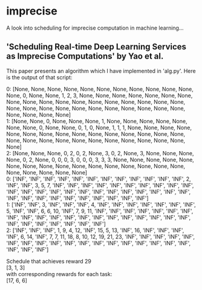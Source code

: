 # imprecise
A look into scheduling for imprecise computation in machine learning...


## 'Scheduling Real-time Deep Learning Services as Imprecise Computations' by Yao et al.
This paper presents an algorithm which I have implemented in 'alg.py'. Here is the output of that script:

0: [None, None, None, None, None, None, None, None, None, None, None, None, 0, None, None, 1, 2, 3, None, None, None, None, None, None, None, None, None, None, None, None, None, None, None, None, None, None, None, None, None, None, None, None, None, None, None, None, None, None, None, None, None]  
1: [None, None, 0, None, None, None, 1, None, None, None, None, None, None, None, 0, None, None, 0, 1, 0, None, 1, 1, 1, None, None, None, None, None, None, None, None, None, None, None, None, None, None, None, None, None, None, None, None, None, None, None, None, None, None, None]  
2: [None, None, None, 0, 2, 0, 2, None, 3, 0, 2, None, 3, None, None, None, None, 0, 2, None, 0, 0, 0, 3, 0, 0, 0, 3, 3, 3, None, None, None, None, None, None, None, None, None, None, None, None, None, None, None, None, None, None, None, None, None]  
0: ['INF', 'INF', 'INF', 'INF', 'INF', 'INF', 'INF', 'INF', 'INF', 'INF', 'INF', 'INF', 2, 'INF', 'INF', 3, 5, 7, 'INF', 'INF', 'INF', 'INF', 'INF', 'INF', 'INF', 'INF', 'INF', 'INF', 'INF', 'INF', 'INF', 'INF', 'INF', 'INF', 'INF', 'INF', 'INF', 'INF', 'INF', 'INF', 'INF', 'INF', 'INF', 'INF', 'INF', 'INF', 'INF', 'INF', 'INF', 'INF', 'INF']  
1: ['INF', 'INF', 3, 'INF', 'INF', 'INF', 4, 'INF', 'INF', 'INF', 'INF', 'INF', 'INF', 'INF', 5, 'INF', 'INF', 6, 6, 10, 'INF', 7, 9, 11, 'INF', 'INF', 'INF', 'INF', 'INF', 'INF', 'INF', 'INF', 'INF', 'INF', 'INF', 'INF', 'INF', 'INF', 'INF', 'INF', 'INF', 'INF', 'INF', 'INF', 'INF', 'INF', 'INF', 'INF', 'INF', 'INF', 'INF']  
2: ['INF', 'INF', 'INF', 1, 9, 4, 12, 'INF', 15, 5, 13, 'INF', 16, 'INF', 'INF', 'INF', 'INF', 6, 14, 'INF', 7, 7, 11, 18, 8, 10, 12, 19, 21, 23, 'INF', 'INF', 'INF', 'INF', 'INF', 'INF', 'INF', 'INF', 'INF', 'INF', 'INF', 'INF', 'INF', 'INF', 'INF', 'INF', 'INF', 'INF', 'INF', 'INF', 'INF']  

Schedule that achieves reward 29   
[3, 1, 3]  
with corresponding rewards for each task:  
[17, 6, 6]  
